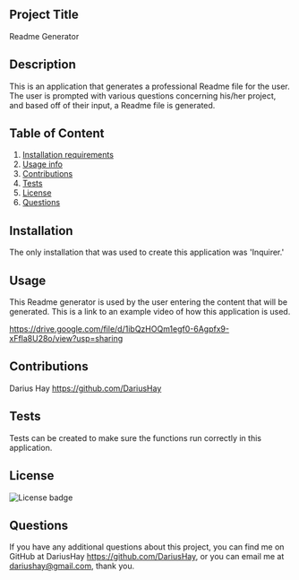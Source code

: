 ## Project Title

Readme Generator

## Description

This is an application that generates a professional Readme file for the user. The user is prompted with various questions concerning his/her project, and based off of their input, a Readme file is generated.

## Table of Content

1. [Installation requirements](#installation)
2. [Usage info](#usage)
3. [Contributions](#contributions)
4. [Tests](#tests)
5. [License](#license)
6. [Questions](#questions)

## Installation

The only installation that was used to create this application was 'Inquirer.'

## Usage

This Readme generator is used by the user entering the content that will be generated. This is a link to an example video of how this application is used.

https://drive.google.com/file/d/1ibQzHOQm1egf0-6Agpfx9-xFfla8U28o/view?usp=sharing

## Contributions

Darius Hay https://github.com/DariusHay

## Tests

Tests can be created to make sure the functions run correctly in this application.

## License

![License badge](https://img.shields.io/badge/MIT-2.0-green.svg)

## Questions

If you have any additional questions about this project, you can find me on GitHub at DariusHay https://github.com/DariusHay, or you can email me at dariushay@gmail.com, thank you.
